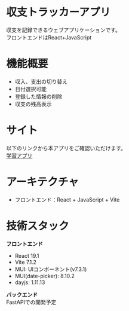 # 収支トラッカーアプリ
収支を記録できるウェブアプリケーションです。<br>
フロントエンドはReact+JavaScript

# 機能概要
* 収入、支出の切り替え
* 日付選択可能
* 登録した情報の削除
* 収支の残高表示

# サイト
以下のリンクから本アプリをご確認いただけます。
<br>
[学習アプリ](https://reises.github.io/studyRecord/)

# アーキテクチャ
* フロントエンド：React + JavaScript + Vite

# 技術スタック

**フロントエンド**
* React 19.1
* Vite 7.1.2
* MUI: UIコンポーネント(v7.3.1)
* MUI(date-picker): 8.10.2
* dayjs: 1.11.13


**バックエンド**
<br>
FastAPIでの開発予定